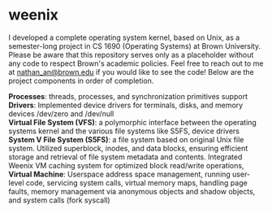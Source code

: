 # weenix

I developed a complete operating system kernel, based on Unix, as a semester-long project in CS 1690 (Operating Systems) at Brown University. Please be aware that this repository serves only as a placeholder without any code to respect Brown's academic policies. Feel free to reach out to me at nathan_an@brown.edu if you would like to see the code! Below are the project components in order of completion.

**Processes**: threads, processes, and synchronization primitives support <br>
**Drivers**: Implemented device drivers for terminals, disks, and memory devices /dev/zero and /dev/null <br>
**Virtual File System (VFS)**: a polymorphic interface between the operating systems kernel and the various file systems like S5FS, device drivers <br>
**System V File System (S5FS)**: a file system based on original Unix file system. Utilized superblock, inodes, and data blocks, ensuring efficient storage and retrieval of file system metadata and contents. Integrated Weenix VM caching system for optimized block read/write operations, <br>
**Virtual Machine**: Userspace address space management, running user-level code, servicing system calls, virtual memory maps, handling page faults, memory management via anonymous objects and shadow objects, and system calls (fork syscall) <br>
